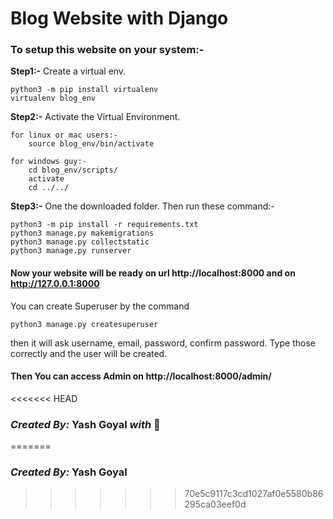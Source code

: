 Blog Website with Django
===========
### To setup this website on your system:-
**Step1:-** Create a virtual env.

    python3 -m pip install virtualenv
    virtualenv blog_env

**Step2:-** Activate the Virtual Environment.

    for linux or mac users:-
        source blog_env/bin/activate

    for windows guy:-
        cd blog_env/scripts/
        activate
        cd ../../


**Step3:-** One the downloaded folder. Then run these command:-

    python3 -m pip install -r requirements.txt
    python3 manage.py makemigrations
    python3 manage.py collectstatic
    python3 manage.py runserver

#### Now your website will be ready on url http://localhost:8000 and on http://127.0.0.1:8000

You can create Superuser by the command

    python3 manage.py createsuperuser

then it will ask username, email, password, confirm password. Type those correctly and the user will be created. 

#### Then You can access Admin on http://localhost:8000/admin/

<<<<<<< HEAD
### ***Created By:*** Yash Goyal ***with*** :sparkling_heart:
=======
### ***Created By:*** Yash Goyal
>>>>>>> 70e5c9117c3cd1027af0e5580b86295ca03eef0d
